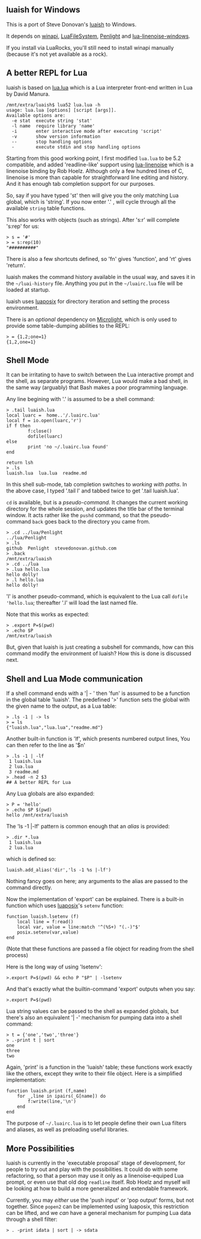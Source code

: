 ## luaish for Windows
This is a port of Steve Donovan's [luaish](https://github.com/stevedonovan/luaish) to Windows.

It depends on [winapi](https://github.com/stevedonovan/winapi), [LuaFileSystem](https://github.com/keplerproject/luafilesystem), [Penlight](https://github.com/stevedonovan/Penlight) and [lua-linenoise-windows](https://github.com/Choonster/lua-linenoise-windows).

If you install via LuaRocks, you'll still need to install winapi manually (because it's not yet available as a rock).

## A better REPL for Lua

luaish is based on [lua.lua](http://lua-users.org/wiki/LuaInterpreterInLua) which is a Lua interpreter front-end written in Lua by David Manura.

    /mnt/extra/luaish$ lua52 lua.lua -h
    usage: lua.lua [options] [script [args]].
    Available options are:
      -e stat  execute string 'stat'
      -l name  require library 'name'
      -i       enter interactive mode after executing 'script'
      -v       show version information
      --       stop handling options
      -        execute stdin and stop handling options

Starting from this good working point, I first modified `lua.lua` to be 5.2 compatible, and added 'readline-like' support using [lua-linenoise](https://github.com/hoelzro/lua-linenoise) which is a linenoise binding by Rob Hoelz.   Although only a few hundred lines of C, linenoise is more than capable for straightforward line editing and history.  And it has enough tab completion support for our purposes.

So, say if you have typed 'st' then <tab> will give you the only matching Lua global, which is 'string'. If you now enter '.' , <tab> will cycle through all the available `string` table functions.

This also works with objects (such as strings). After 's:r' <tab> will complete 's:rep' for us:

    > s = '#'
    > = s:rep(10)
    "##########"

There is also a few shortcuts defined, so 'fn' <tab> gives 'function', and 'rt' <tab> gives 'return'.

luaish makes the command history available in the usual way, and saves it in the `~/luai-history` file.   Anything you put in the `~/luairc.lua` file will be loaded at startup.

luaish uses [luaposix](https://github.com/rrthomas/luaposix) for directory iteration and setting the process environment.

There is an _optional_ dependency on [Microlight](https://github.com/stevedonovan/Microlight), which is only used to provide some table-dumping abilities to the REPL:

    > = {1,2;one=1}
    {1,2,one=1}

## Shell Mode

It can be irritating to have to switch between the Lua interactive prompt and the shell, as separate programs.  However, Lua would make a bad shell, in the same way (arguably) that Bash makes a poor programming language.

Any line begining with '.' is assumed to be a shell command:

    > .tail luaish.lua
    local luarc =  home..'/.luairc.lua'
    local f = io.open(luarc,'r')
    if f then
            f:close()
            dofile(luarc)
    else
            print 'no ~/.luairc.lua found'
    end

    return lsh
    > .ls
    luaish.lua  lua.lua  readme.md
    
In this shell sub-mode, tab completion switches to _working with paths_. In the above case, I typed '.tail l' and tabbed twice to get '.tail luaish.lua'.
    
`cd` is available, but is a _pseudo-command_. It changes the current working directory for the whole session, and updates the title bar of the terminal window. It acts rather like the `pushd` command, so that the pseudo-command `back` goes back to the directory you came from.

    > .cd ../lua/Penlight
    ../lua/Penlight
    > .ls
    github  Penlight  stevedonovan.github.com
    > .back
    /mnt/extra/luaish
    > .cd ../lua
    > .lua hello.lua
    hello dolly!
    > .l hello.lua
    hello dolly!
    
'l' is another pseudo-command, which is equivalent to the Lua call `dofile 'hello.lua`; thereafter '.l' will load the last named file.

Note that this works as expected:

    > .export P=$(pwd)
    > .echo $P
    /mnt/extra/luaish

But, given that luaish is just creating a subshell for commands, how can this command modify the environment of luaish?   How this is done is discussed next.

## Shell and Lua Mode communication

If a shell command ends with a '| -<fun> <args>' then 'fun' is assumed to be a function in the global table 'luaish'.  The predefined '>' function sets the global with the given name to the output, as a Lua table:

    > .ls -1 | -> ls
    > = ls
    {"luaish.lua","lua.lua","readme.md"}

Another built-in function is 'lf', which presents numbered output lines, You can then refer to the line as '$n'

    > .ls -1 | -lf
     1 luaish.lua
     2 lua.lua
     3 readme.md
    > .head -n 2 $3
    ## A better REPL for Lua
    
Any Lua globals are also expanded:

    > P = 'hello'
    > .echo $P $(pwd)
    hello /mnt/extra/luaish

The 'ls -1 |-lf' pattern is common enough that an _alias_ is provided:

    > .dir *.lua
     1 luaish.lua
     2 lua.lua

which is defined so:

    luaish.add_alias('dir','ls -1 %s |-lf')
    
Nothing fancy goes on here; any arguments to the alias are passed to the command directly.

Now the implementation of 'export' can be explained. There is a built-in function which uses [luaposix](https://github.com/rrthomas/luaposix)'s `setenv` function:

    function luaish.lsetenv (f)
        local line = f:read()
        local var, value = line:match '^(%S+) "(.-)"$'
        posix.setenv(var,value)
    end

(Note that these functions are passed a file object for reading from the shell process)

Here is the long way of using 'lsetenv':

    >.export P=$(pwd) && echo P "$P" | -lsetenv
    
And that's exactly what the builtin-command 'export' outputs when you say:

    >.export P=$(pwd)
    
Lua string values can be passed to the shell as expanded globals, but there's also an equivalent '| -' mechanism for pumping data into a shell command:

    > t = {'one','two','three'}
    > .-print t | sort
    one
    three
    two

Again, 'print' is a function in the 'luaish' table; these functions work exactly like the others, except they write to their file object. Here is a simplified implementation:

    function luaish.print (f,name)
        for _,line in ipairs(_G[name]) do 
            f:write(line,'\n')
        end
    end
    
The purpose of `~/.luairc.lua` is to let people define their own Lua filters and aliases, as well as preloading useful libraries.
    
## More Possibilities

luaish is currently in the 'executable proposal' stage of development, for people to try out and play with the possibilities.  It could do with some refactoring, so that a person may use it only as a linenoise-equiped Lua prompt, or even use that old dog `readline` itself.  Rob Hoelz and myself will be looking at how to build a more generalized and extendable framework.

Currently, you may _either_ use the 'push input' or 'pop output' forms, but not together. Since `popen2` can be implemented using luaposix, this restriction can be lifted, and we _can_ have a general mechanism for pumping Lua data through a shell filter:

    > . -print idata | sort | -> sdata


